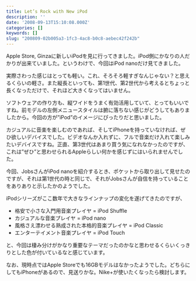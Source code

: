```yaml
---
title: Let’s Rock with New iPod
description: ''
date: '2008-09-13T15:10:08.000Z'
categories: []
keywords: []
slug: "200809-02b005a3-1fc3-4ac8-b0c8-aebec42f242b"
---
```

Apple Store, Ginzaに新しいiPodを見に行ってきました。iPod側にかなりの人だかりが出来ていました。というわけで、今回はiPod nanoだけ見てきました。

実際さわった感じはとっても軽い。これ、そろそろ軽すぎなんじゃない？と思えるくらいの軽さ。また縦長といっても、第1世代、第2世代から考えるとちょっと長くなっただけで、それほど大きくなってはいません。

ソフトウェアの作り方も、縦ワイドをうまく有効活用していて、とってもいいですね。前モデルの左側メニュースタイルは腑に落ちない感じがどうしてもありましたから。今回の方が”iPod”のイメージにぴったりだと思いました。

カジュアルに音楽を楽しむのであれば、そしてiPhoneを持っていなければ、ぜひ欲しいデバイスでした。ビデオなんか入れずに、フルで音楽だけ入れて楽しみたいデバイスですね。正直、第3世代はあまり買う気になれなかったのですが、これは”ぜひ”と思わせられるAppleらしい何かを感じずにはいられませんでした。

今回、JobsさんがiPod nanoを紹介するとき、ポケットから取り出して見せたのですが、それは第1世代の時と同じで、それがJobsさんが自信を持っていることをありありと示したかのようでした。

iPodシリーズがここ数年で大きなラインナップの変化を遂げてきたのですが、

*   格安で小さな入門用音楽プレイヤ = iPod Shuffle
*   カジュアルな音楽プレイヤ = iPod nano
*   風格さえ漂わせる熟成された本格的音楽プレイヤ = iPod Classic
*   エンターテイメント音楽プレイヤ = iPod Touch

と、今回は棲み分けがかなり重要なテーマだったのかなと思わせるくらいくっきりとした色が付いているなと感じています。

なお、現時点ではApple Storeでも16GBモデルはなかったようでした。どちらにしてもiPhoneがあるので、見送りかな。Nike+が使いたくなったら検討します。